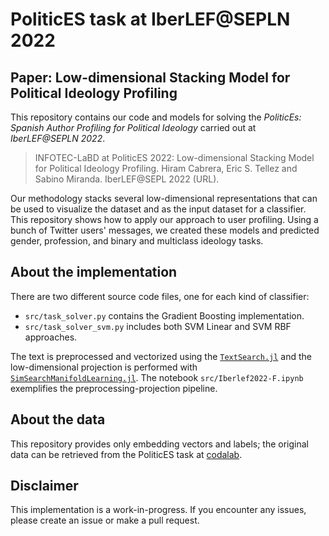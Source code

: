# PoliticES task at IberLEF@SEPLN 2022
## Paper: Low-dimensional Stacking Model for Political Ideology Profiling
This repository contains our code and models for solving the _PoliticEs: Spanish Author Profiling for Political Ideology_ carried out at _IberLEF@SEPLN 2022_.

>INFOTEC-LaBD at PoliticES 2022: Low-dimensional Stacking Model for Political Ideology Profiling. Hiram Cabrera, Eric S. Tellez and Sabino Miranda. IberLEF@SEPL 2022 (URL).

Our methodology stacks several low-dimensional representations that can be used to visualize the dataset and as the input dataset for a classifier. This repository shows how to apply our approach to user profiling. Using a bunch of Twitter users' messages, we created these models and predicted gender, profession, and binary and multiclass ideology tasks.


## About the implementation
There are two different source code files, one for each kind of classifier:

- `src/task_solver.py` contains the Gradient Boosting implementation.
- `src/task_solver_svm.py` includes both SVM Linear and SVM RBF approaches.

The text is preprocessed and vectorized using the [`TextSearch.jl`](https://github.com/sadit/TextSearch.jl) and the low-dimensional projection is performed with [`SimSearchManifoldLearning.jl`](https://github.com/sadit/SimSearchManifoldLearning.jl). The notebook `src/Iberlef2022-F.ipynb` exemplifies the preprocessing-projection pipeline.

## About the data
This repository provides only embedding vectors and labels; the original data can be retrieved from the PoliticES task at [codalab](https://codalab.lisn.upsaclay.fr/competitions/1948).

## Disclaimer
This implementation is a work-in-progress. If you encounter any issues, please create an issue or make a pull request.

